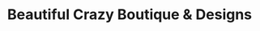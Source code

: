 ---
title: "Beautiful Crazy Boutique & Designs"
url: /zanesville/beautiful-crazy-boutique-und-designs/
shop: Kleidung
---